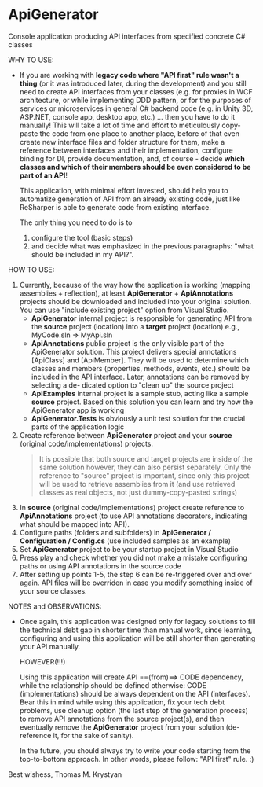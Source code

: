 # ApiGenerator
Console application producing API interfaces from specified concrete C# classes


WHY TO USE:

- If you are working with **legacy code where "API first" rule wasn't a thing** (or it was introduced later, during the development)
  and you still need to create API interfaces from your classes (e.g. for proxies in WCF architecture, or while implementing DDD pattern,
  or for the purposes of services or microservices in general C# backend code (e.g. in Unity 3D, ASP.NET, console app, desktop app, etc.)
  ... then you have to do it manually!
  This will take a lot of time and effort to meticulously copy-paste the code from one place to another place, before of that even create
  new interface files and folder structure for them, make a reference between interfaces and their implementation, configure binding for DI,
  provide documentation, and, of course - decide **which classes and which of their members should be even considered to be part of an API**!
  
  This application, with minimal effort invested, should help you to automatize generation of API from an already existing code,
  just like ReSharper is able to generate code from existing interface.
  
  The only thing you need to do is to
  1. configure the tool (basic steps)
  2. and decide what was emphasized in the previous paragraphs: "what should be included in my API?". 
  

HOW TO USE:

1. Currently, because of the way how the application is working (mapping assemblies + reflection), at least **ApiGenerator** + **ApiAnnotations** projects
   should be downloaded and included into your original solution. You can use "include existing project" option from Visual Studio.
   - **ApiGenerator** internal project is responsible for generating API from the **source** project (location) into a **target** project (location) e.g., MyCode.sln => MyApi.sln
   - **ApiAnnotations** public project is the only visible part of the ApiGenerator solution. This project delivers special annotations [ApiClass] and [ApiMember]. They will be
     used to determine which classes and members (properties, methods, events, etc.) should be included in the API interface. Later, annotations can be removed by selecting a de-
     dicated option to "clean up" the source project
   - **ApiExamples** internal project is a sample stub, acting like a sample **source** project. Based on this solution you can learn and try how the ApiGenerator app is working
   - **ApiGenerator.Tests** is obviously a unit test solution for the crucial parts of the application logic
2. Create reference between **ApiGenerator** project and your **source** (original code/implementations) projects.
   > It is possible that both source and target projects are inside of the same solution however, they can also persist separately. Only the reference to "source" project is
   > important, since only this project will be used to retrieve assemblies from it (and use retrieved classes as real objects, not just dummy-copy-pasted strings)
3. In **source** (original code/implementations) project create reference to **ApiAnnotations** project (to use API annotations decorators, indicating what should be mapped into API).
4. Configure paths (folders and subfolders) in **ApiGenerator / Configuration / Config.cs** (use included samples as an example)
5. Set **ApiGenerator** project to be your startup project in Visual Studio
6. Press play and check whether you did not make a mistake configuring paths or using API annotations in the source code
7. After setting up points 1-5, the step 6 can be re-triggered over and over again. API files will be overriden in case you modify something inside of your source classes.


NOTES and OBSERVATIONS:

- Once again, this application was designed only for legacy solutions to fill the technical debt gap in shorter time than manual work, since learning, configuring and using this
  application will be still shorter than generating your API manually.
  
  HOWEVER(!!!)
  
  Using this application will create API ==(from)==> CODE dependency, while the relationship should be defined otherwise: CODE (implementations) should be always dependent on the API (interfaces).
  Bear this in mind while using this application, fix your tech debt problems, use cleanup option (the last step of the generation process) to remove API annotations from the source project(s),
  and then eventually remove the **ApiGenerator** project from your solution (de-reference it, for the sake of sanity).
  
  In the future, you should always try to write your code starting from the top-to-bottom approach. In other words, please follow: "API first" rule. :)


Best wishess,
Thomas M. Krystyan
